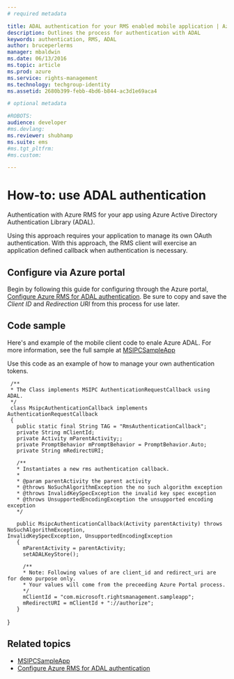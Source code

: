 ```yaml
---
# required metadata

title: ADAL authentication for your RMS enabled mobile application | Azure RMS
description: Outlines the process for authentication with ADAL
keywords: authentication, RMS, ADAL
author: bruceperlerms
manager: mbaldwin
ms.date: 06/13/2016
ms.topic: article
ms.prod: azure
ms.service: rights-management
ms.technology: techgroup-identity
ms.assetid: 2680b399-febb-4bd6-b844-ac3d1e69aca4

# optional metadata

#ROBOTS:
audience: developer
#ms.devlang:
ms.reviewer: shubhamp
ms.suite: ems
#ms.tgt_pltfrm:
#ms.custom:

---
```


# How-to: use ADAL authentication

Authentication with Azure RMS for your app using Azure Active Directory Authentication Library (ADAL).

Using this approach requires your application to manage its own OAuth authentication. With this approach, the RMS client will exercise an application defined callback when authentication is necessary.

## Configure via Azure portal
Begin by following this guide for configuring through the Azure portal, [Configure Azure RMS for ADAL authentication](adal-auth.md). Be sure to copy and save the *Client ID* and *Redirection URI* from this process for use later.

## Code sample
Here's and example of the mobile client code to enale Azure ADAL. For more information, see the full sample at [MSIPCSampleApp](https://github.com/AzureAD/rms-sdk-ui-for-android/tree/master/samples/MsipcSampleApp)

Use this code as an example of how to manage your own authentication tokens.

     /**
     * The Class implements MSIPC AuthenticationRequestCallback using ADAL.
     */
     class MsipcAuthenticationCallback implements AuthenticationRequestCallback
     {
       public static final String TAG = "RmsAuthenticationCallback";
       private String mClientId;
       private Activity mParentActivity;;
       private PromptBehavior mPromptBehavior = PromptBehavior.Auto;
       private String mRedirectURI;

       /**
       * Instantiates a new rms authentication callback.
       *
       * @param parentActivity the parent activity
       * @throws NoSuchAlgorithmException the no such algorithm exception
       * @throws InvalidKeySpecException the invalid key spec exception
       * @throws UnsupportedEncodingException the unsupported encoding exception
       */

       public MsipcAuthenticationCallback(Activity parentActivity) throws NoSuchAlgorithmException,                              InvalidKeySpecException, UnsupportedEncodingException
       {
         mParentActivity = parentActivity;
         setADALKeyStore();

         /** 
         * Note: Following values of are client_id and redirect_uri are for demo purpose only. 
         * Your values will come from the preceeding Azure Portal process. 
         */
         mClientId = "com.microsoft.rightsmanagement.sampleapp";
         mRedirectURI = mClientId + "://authorize";
       }
   }

## Related topics

- [MSIPCSampleApp](https://github.com/AzureAD/rms-sdk-ui-for-android/tree/master/samples/MsipcSampleApp)
- [Configure Azure RMS for ADAL authentication](adal-auth.md)
